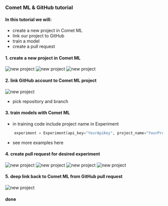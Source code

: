 ### Comet ML & GitHub tutorial

#### In this tutorial we will:
* create a new project in Comet ML
* link our project to GitHub
* train a model
* create a pull request

#### 1. create a new project in Comet ML

![new project](https://www.comet.ml/githubTutorial/new_projectcomet.png)
![new project](https://www.comet.ml/githubTutorial/new_projectcomet2.png)
![new project](https://www.comet.ml/githubTutorial/new_projectcomet3.png)


#### 2. link GitHub account to Comet ML project

![new project](https://www.comet.ml/githubTutorial/link1.png)
   * pick repository and branch

#### 3. train models with Comet ML

   * in training code include project name in Experiment
```python
    experiment = Experiment(api_key="YourApiKey", project_name="YourProjectName")
```
   * see more examples here

#### 4. create pull request for desired experiment

![new project](https://www.comet.ml/githubTutorial/pr1.png)
![new project](https://www.comet.ml/githubTutorial/pr2.png)
![new project](https://www.comet.ml/githubTutorial/pr3.png)
![new project](https://www.comet.ml/githubTutorial/pr4.png)

#### 5. deep link back to Comet ML from GitHub pull request
![new project](https://www.comet.ml/githubTutorial/focus.png)

#### done
